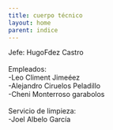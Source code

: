 ```yaml
---
title: cuerpo técnico
layout: home
parent: indice
---
```


Jefe: HugoFdez Castro
<br>
<br>
Empleados:
<br>
-Leo Climent Jimeéez
<br>
-Alejandro Ciruelos Peladillo
<br>
-Cheni Monterroso garabolos
<br>
<br>
Servicio de limpieza:
<br>
-Joel Albelo García
